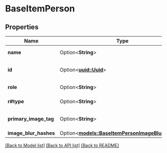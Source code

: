 # BaseItemPerson

## Properties

Name | Type | Description | Notes
------------ | ------------- | ------------- | -------------
**name** | Option<**String**> | Gets or sets the name. | [optional]
**id** | Option<[**uuid::Uuid**](uuid::Uuid.md)> | Gets or sets the identifier. | [optional]
**role** | Option<**String**> | Gets or sets the role. | [optional]
**r#type** | Option<**String**> | Gets or sets the type. | [optional]
**primary_image_tag** | Option<**String**> | Gets or sets the primary image tag. | [optional]
**image_blur_hashes** | Option<[**models::BaseItemPersonImageBlurHashes**](BaseItemPerson_ImageBlurHashes.md)> |  | [optional]

[[Back to Model list]](../README.md#documentation-for-models) [[Back to API list]](../README.md#documentation-for-api-endpoints) [[Back to README]](../README.md)


